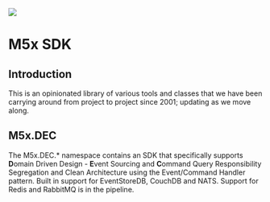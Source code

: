  ![](https://discomco.pl/img/discomco-favicon.png) 
 # M5x SDK

## Introduction

This is an opinionated library of various tools and classes that we have been carrying around from project to project since 2001; updating as we move along.

## M5x.DEC

The M5x.DEC.* namespace contains an SDK that specifically supports **D**omain Driven Design - **E**vent Sourcing and **C**ommand Query Responsibility Segregation and Clean Architecture using the Event/Command Handler pattern. Built in support for EventStoreDB, CouchDB and NATS. Support for Redis and RabbitMQ is in the pipeline.  

